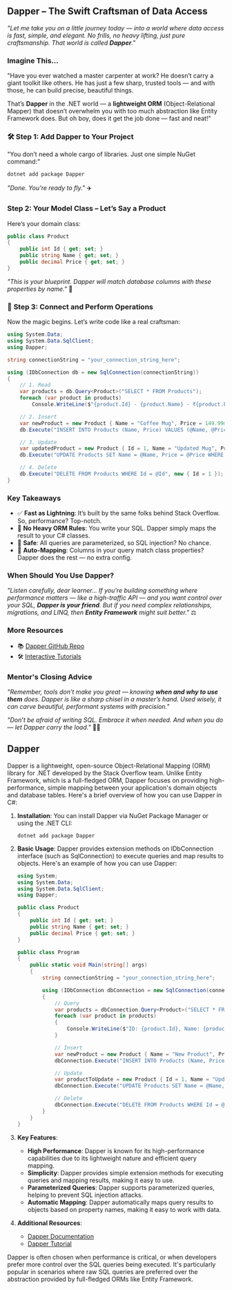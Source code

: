 ##  **Dapper – The Swift Craftsman of Data Access**

*"Let me take you on a little journey today — into a world where data access is fast, simple, and elegant. No frills, no heavy lifting, just pure craftsmanship. That world is called **Dapper**."*

###  **Imagine This…**

"Have you ever watched a master carpenter at work? He doesn’t carry a giant toolkit like others. He has just a few sharp, trusted tools — and with those, he can build precise, beautiful things.

That’s **Dapper** in the .NET world — a **lightweight ORM** (Object-Relational Mapper) that doesn’t overwhelm you with too much abstraction like Entity Framework does. But oh boy, does it get the job done — fast and neat!"

### 🛠️ **Step 1: Add Dapper to Your Project**

"You don’t need a whole cargo of libraries. Just one simple NuGet command:"

```bash
dotnet add package Dapper
```

*"Done. You're ready to fly."* ✈️

### **Step 2: Your Model Class – Let’s Say a Product**

Here’s your domain class:

```csharp
public class Product
{
    public int Id { get; set; }
    public string Name { get; set; }
    public decimal Price { get; set; }
}
```

*"This is your blueprint. Dapper will match database columns with these properties by name."* 🧩

### 🔄 **Step 3: Connect and Perform Operations**

Now the magic begins. Let’s write code like a real craftsman:

```csharp
using System.Data;
using System.Data.SqlClient;
using Dapper;

string connectionString = "your_connection_string_here";

using (IDbConnection db = new SqlConnection(connectionString))
{
    // 1. Read
    var products = db.Query<Product>("SELECT * FROM Products");
    foreach (var product in products)
        Console.WriteLine($"{product.Id} - {product.Name} - ₹{product.Price}");

    // 2. Insert
    var newProduct = new Product { Name = "Coffee Mug", Price = 149.99m };
    db.Execute("INSERT INTO Products (Name, Price) VALUES (@Name, @Price)", newProduct);

    // 3. Update
    var updatedProduct = new Product { Id = 1, Name = "Updated Mug", Price = 199.99m };
    db.Execute("UPDATE Products SET Name = @Name, Price = @Price WHERE Id = @Id", updatedProduct);

    // 4. Delete
    db.Execute("DELETE FROM Products WHERE Id = @Id", new { Id = 1 });
}
```

### **Key Takeaways**

* ✅ **Fast as Lightning**: It’s built by the same folks behind Stack Overflow. So, performance? Top-notch.
* 🧠 **No Heavy ORM Rules**: You write your SQL. Dapper simply maps the result to your C# classes.
* 🔐 **Safe**: All queries are parameterized, so SQL injection? No chance.
* 🤝 **Auto-Mapping**: Columns in your query match class properties? Dapper does the rest — no extra config.

### When Should You Use Dapper?

*"Listen carefully, dear learner... If you're building something where performance matters — like a high-traffic API — and you want control over your SQL, **Dapper is your friend**. But if you need complex relationships, migrations, and LINQ, then **Entity Framework** might suit better."* ⚖️

### More Resources

* 📚 [Dapper GitHub Repo](https://github.com/DapperLib/Dapper)
* 🛠️ [Interactive Tutorials](https://dapper-tutorial.net/)

### Mentor's Closing Advice

*"Remember, tools don’t make you great — knowing **when and why to use them** does. Dapper is like a sharp chisel in a master’s hand. Used wisely, it can carve beautiful, performant systems with precision."*

*"Don’t be afraid of writing SQL. Embrace it when needed. And when you do — let Dapper carry the load."* 🧙‍♂️

## Dapper 
Dapper is a lightweight, open-source Object-Relational Mapping (ORM) library for .NET developed by the Stack Overflow team. Unlike Entity Framework, which is a full-fledged ORM, Dapper focuses on providing high-performance, simple mapping between your application's domain objects and database tables. Here's a brief overview of how you can use Dapper in C#:

1. **Installation**:
   You can install Dapper via NuGet Package Manager or using the .NET CLI:

   ```
   dotnet add package Dapper
   ```

2. **Basic Usage**:
   Dapper provides extension methods on IDbConnection interface (such as SqlConnection) to execute queries and map results to objects. Here's an example of how you can use Dapper:

   ```csharp
   using System;
   using System.Data;
   using System.Data.SqlClient;
   using Dapper;

   public class Product
   {
       public int Id { get; set; }
       public string Name { get; set; }
       public decimal Price { get; set; }
   }

   public class Program
   {
       public static void Main(string[] args)
       {
           string connectionString = "your_connection_string_here";

           using (IDbConnection dbConnection = new SqlConnection(connectionString))
           {
               // Query
               var products = dbConnection.Query<Product>("SELECT * FROM Products");
               foreach (var product in products)
               {
                   Console.WriteLine($"ID: {product.Id}, Name: {product.Name}, Price: {product.Price}");
               }

               // Insert
               var newProduct = new Product { Name = "New Product", Price = 19.99m };
               dbConnection.Execute("INSERT INTO Products (Name, Price) VALUES (@Name, @Price)", newProduct);

               // Update
               var productToUpdate = new Product { Id = 1, Name = "Updated Product", Price = 29.99m };
               dbConnection.Execute("UPDATE Products SET Name = @Name, Price = @Price WHERE Id = @Id", productToUpdate);

               // Delete
               dbConnection.Execute("DELETE FROM Products WHERE Id = @Id", new { Id = 1 });
           }
       }
   }
   ```

3. **Key Features**:
   - **High Performance**: Dapper is known for its high-performance capabilities due to its lightweight nature and efficient query mapping.
   - **Simplicity**: Dapper provides simple extension methods for executing queries and mapping results, making it easy to use.
   - **Parameterized Queries**: Dapper supports parameterized queries, helping to prevent SQL injection attacks.
   - **Automatic Mapping**: Dapper automatically maps query results to objects based on property names, making it easy to work with data.

4. **Additional Resources**:
   - [Dapper Documentation](https://github.com/DapperLib/Dapper)
   - [Dapper Tutorial](https://dapper-tutorial.net/)

Dapper is often chosen when performance is critical, or when developers prefer more control over the SQL queries being executed. It's particularly popular in scenarios where raw SQL queries are preferred over the abstraction provided by full-fledged ORMs like Entity Framework.